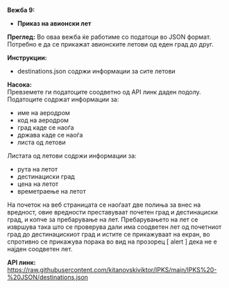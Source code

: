 **Вежба 9:**
-	**Приказ на авионски лет**

**Преглед:** Во оваа вежба ќе работиме со податоци во JSON формат. 
Потребно е да се прикажат авионските летови од еден град до друг.

**Инструкции:**
-	destinations.json содржи информации за сите летови

**Насока:**  
Превземете ги податоците соодветно од API линк даден подолу. 
Податоците содржат информации за:
-	име на аеродром
-	код на аеродром
-	град каде се наоѓа
-	држава каде се наоѓа
-	листа од летови

Листата од летови содржи информации за:
-	рута на летот
-	дестинациски град
-	цена на летот
-	времетраење на летот

На почеток на веб страницата се наоѓаат две полиња за внес на вредност, овие вредности преставуваат почетен град и дестинациски град, и копче за пребарување на лет.
Пребарувањето на лет се извршува така што се проверува дали има соодветен лет од почетниот град до дестинацискиот град и истите се прикажуваат на екран, во спротивно се прикажува порака во вид на прозорец [ alert ] дека не е најден соодветен лет.



**API линк:** https://raw.githubusercontent.com/kitanovskiviktor/IPKS/main/IPKS%20-%20JSON/destinations.json
